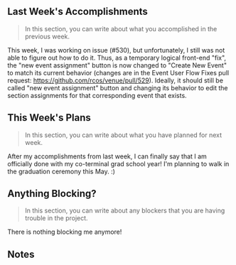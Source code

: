 ## Last Week's Accomplishments

> In this section, you can write about what you accomplished in the previous week.

This week, I was working on issue (#530), but unfortunately, I still was not able to figure out how to do it.
Thus, as a temporary logical front-end "fix", the "new event assignment" button is now changed to "Create New Event" 
to match its current behavior (changes are in the Event User Flow Fixes pull request: https://github.com/rcos/venue/pull/529). 
Ideally, it should still be called "new event assignment" button and changing its behavior to edit the section assignments 
for that corresponding event that exists.

## This Week's Plans

> In this section, you can write about what you have planned for next week.

After my accomplishments from last week, I can finally say that I am officially done with my 
co-terminal grad school year! I'm planning to walk in the graduation ceremony this May. :)

## Anything Blocking?

> In this section, you can write about any blockers that you are having trouble in the project.

There is nothing blocking me anymore!

## Notes
